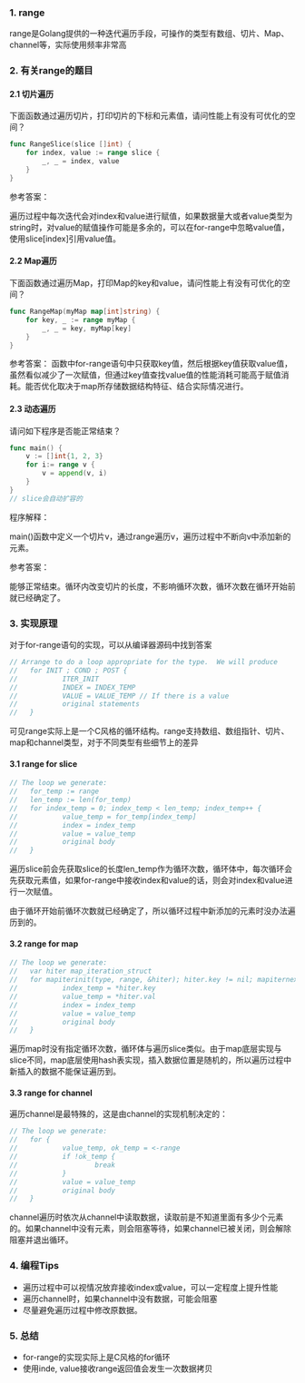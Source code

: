### 1. range

range是Golang提供的一种迭代遍历手段，可操作的类型有数组、切片、Map、channel等，实际使用频率非常高

### 2. 有关range的题目

#### 2.1 切片遍历

下面函数通过遍历切片，打印切片的下标和元素值，请问性能上有没有可优化的空间？

```go
func RangeSlice(slice []int) {
    for index, value := range slice {
        _, _ = index, value
    }
}
```

参考答案：

遍历过程中每次迭代会对index和value进行赋值，如果数据量大或者value类型为string时，对value的赋值操作可能是多余的，可以在for-range中忽略value值，使用slice[index]引用value值。

#### 2.2 Map遍历

下面函数通过遍历Map，打印Map的key和value，请问性能上有没有可优化的空间？

```go
func RangeMap(myMap map[int]string) {
    for key, _ := range myMap {
        _, _ = key, myMap[key]
    }
}
```

参考答案：
函数中for-range语句中只获取key值，然后根据key值获取value值，虽然看似减少了一次赋值，但通过key值查找value值的性能消耗可能高于赋值消耗。能否优化取决于map所存储数据结构特征、结合实际情况进行。

#### 2.3 动态遍历

请问如下程序是否能正常结束？

```go
func main() {
    v := []int{1, 2, 3}
    for i:= range v {
        v = append(v, i)
    }
}
// slice会自动扩容的
```

程序解释：

main()函数中定义一个切片v，通过range遍历v，遍历过程中不断向v中添加新的元素。

参考答案：

能够正常结束。循环内改变切片的长度，不影响循环次数，循环次数在循环开始前就已经确定了。

### 3. 实现原理

对于for-range语句的实现，可以从编译器源码中找到答案

```go
// Arrange to do a loop appropriate for the type.  We will produce
//   for INIT ; COND ; POST {
//           ITER_INIT
//           INDEX = INDEX_TEMP
//           VALUE = VALUE_TEMP // If there is a value
//           original statements
//   }
```

可见range实际上是一个C风格的循环结构。range支持数组、数组指针、切片、map和channel类型，对于不同类型有些细节上的差异

#### 3.1 range for slice

```go
// The loop we generate:
//   for_temp := range
//   len_temp := len(for_temp)
//   for index_temp = 0; index_temp < len_temp; index_temp++ {
//           value_temp = for_temp[index_temp]
//           index = index_temp
//           value = value_temp
//           original body
//   }
```

遍历slice前会先获取slice的长度len_temp作为循环次数，循环体中，每次循环会先获取元素值，如果for-range中接收index和value的话，则会对index和value进行一次赋值。

由于循环开始前循环次数就已经确定了，所以循环过程中新添加的元素时没办法遍历到的。

#### 3.2 range for map

```go
// The loop we generate:
//   var hiter map_iteration_struct
//   for mapiterinit(type, range, &hiter); hiter.key != nil; mapiternext(&hiter) {
//           index_temp = *hiter.key
//           value_temp = *hiter.val
//           index = index_temp
//           value = value_temp
//           original body
//   }
```

遍历map时没有指定循环次数，循环体与遍历slice类似。由于map底层实现与slice不同，map底层使用hash表实现，插入数据位置是随机的，所以遍历过程中新插入的数据不能保证遍历到。

#### 3.3 range for channel

遍历channel是最特殊的，这是由channel的实现机制决定的：

```go
// The loop we generate:
//   for {
//           value_temp, ok_temp = <-range
//           if !ok_temp {
//                   break
//           }
//           value = value_temp
//           original body
//   }
```

channel遍历时依次从channel中读取数据，读取前是不知道里面有多少个元素的。如果channel中没有元素，则会阻塞等待，如果channel已被关闭，则会解除阻塞并退出循环。

### 4. 编程Tips

* 遍历过程中可以视情况放弃接收index或value，可以一定程度上提升性能
* 遍历channel时，如果channel中没有数据，可能会阻塞
* 尽量避免遍历过程中修改原数据。

### 5. 总结

* for-range的实现实际上是C风格的for循环
* 使用inde, value接收range返回值会发生一次数据拷贝